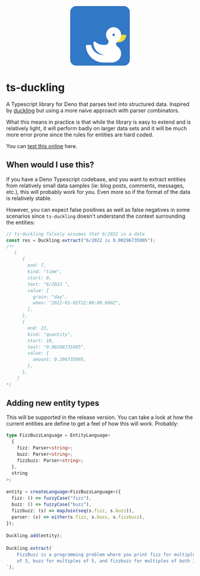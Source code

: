 <center><img src="https://github.com/ClaudiuCeia/ts-duckling/blob/main/logo.png" width="160"/></center>

# ts-duckling

A Typescript library for Deno that parses text into structured data. Inspired by
[duckling](https://github.com/facebook/duckling) but using a more naive approach
with parser combinators.

What this means in practice is that while the library is easy to extend and is
relatively light, it will perform badly on larger data sets and it will be much
more error prone since the rules for entities are hard coded.

You can [test this online](https://duckling.deno.dev/) here.

## When would I use this?

If you have a Deno Typescript codebase, and you want to extract entities from
relatively small data samples (ie: blog posts, comments, messages, etc.), this
will probably work for you. Even more so if the format of the data is relatively
stable.

However, you can expect false positives as well as false negatives in some
scenarios since `ts-duckling` doesn't understand the context surrounding the
entities:

```ts
// ts-duckling falsely assumes that 6/2022 is a date
const res = Duckling.extract("6/2022 is 0.00296735905");
/**
   [
      {
        end: 7,
        kind: "time",
        start: 0,
        text: "6/2022 ",
        value: {
          grain: "day",
          when: "2022-01-05T22:00:00.000Z",
        },
      },
      {
        end: 23,
        kind: "quantity",
        start: 10,
        text: "0.00296735905",
        value: {
          amount: 0.296735905,
        },
      },
    ]
*/
```

## Adding new entity types

This will be supported in the release version. You can take a look at how the
current entities are define to get a feel of how this will work. Probably:

```ts
type FizzBuzzLanguage = EntityLanguage<
  {
    fizz: Parser<string>;
    buzz: Parser<string>;
    fizzbuzz: Parser<string>;
  },
  string
>;

entity = createLanguage<FizzBuzzLanguage>({
  fizz: () => fuzzyCase("fizz"),
  buzz: () => fuzzyCase("buzz"),
  fizzbuzz: (s) => mapJoin(seq(s.fizz, s.buzz)),
  parser: (s) => either(s.fizz, s.buzz, s.fizzbuzz),
});

Duckling.add(entity);

Duckling.extract(`
    FizzBuzz is a programming problem where you print fizz for multiples
    of 3, buzz for multiples of 5, and fizzbuzz for multiples of both 3 and 5.
`);
```
